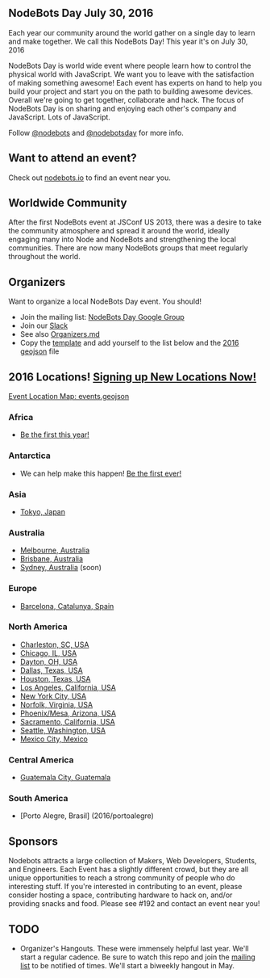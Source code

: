 ## NodeBots Day July 30, 2016

Each year our community around the world gather on a single day to learn and make together. We call this NodeBots Day! This year it's on July 30, 2016

NodeBots Day is world wide event where people learn how to control the physical world with JavaScript. We want you to leave with the satisfaction of making something awesome! Each event has experts on hand to help you build your project and start you on the path to building awesome devices. Overall we're going to get together, collaborate and hack. The focus of NodeBots Day is on sharing and enjoying each other's company and JavaScript. Lots of JavaScript.

Follow [@nodebots](https://twitter.com/nodebots) and [@nodebotsday](https://twitter.com/nodebotsday) for more info.

## Want to attend an event?
Check out [nodebots.io](http://nodebots.io) to find an event near you.

## Worldwide Community

After the first NodeBots event at JSConf US 2013, there was a desire to take the community atmosphere and spread it around the world, ideally engaging many into Node and NodeBots and strengthening the local communities. There are now many NodeBots groups that meet regularly throughout the world.

## Organizers

Want to organize a local NodeBots Day event. You should!

* Join the mailing list: [NodeBots Day Google Group](https://groups.google.com/forum/#!forum/nodebotsday)
* Join our [Slack](https://nodebotsday-chat.herokuapp.com/)
* See also [Organizers.md](https://github.com/nodebots/nodebotsday/blob/master/Organizers.md)
* Copy the [template](2016/_template/) and add yourself to the list below and the [2016 geojson](2016/events.geojson) file

## 2016 Locations! [Signing up New Locations Now!](2016/_template/)

[Event Location Map: events.geojson](2016/events.geojson)

### Africa
 - [Be the first this year!](2016/_template/)

### Antarctica
 - We can help make this happen! [Be the first ever!](2016/_template/)

### Asia
 - [Tokyo, Japan](2016/tokyo/)

### Australia
 - [Melbourne, Australia](http://nodebotsau.io/)
 - [Brisbane, Australia](http://nodebotsau.io/)
 - [Sydney, Australia](https://github.com/nodebotsau/nbdau/issues/48) (soon)

### Europe
 - [Barcelona, Catalunya, Spain](2016/barcelona/)

### North America
 - [Charleston, SC, USA](2016/charleston/)
 - [Chicago, IL, USA](2016/chicago/)
 - [Dayton, OH, USA](2016/dayton/)
 - [Dallas, Texas, USA](2016/dallas/)
 - [Houston, Texas, USA](2016/houston/)
 - [Los Angeles, California, USA](2016/la)
 - [New York City, USA](2016/nyc/)
 - [Norfolk, Virginia, USA](2016/norfolk)
 - [Phoenix/Mesa, Arizona, USA](2016/phoenix)
 - [Sacramento, California, USA](2016/sacramento)
 - [Seattle, Washington, USA](2016/seattle)
 - [Mexico City, Mexico](2016/mexico)

### Central America
 - [Guatemala City, Guatemala](2016/guatemala/)

### South America
 - [Porto Alegre, Brasil] (2016/portoalegre)

## Sponsors

Nodebots attracts a large collection of Makers, Web Developers, Students, and Engineers. Each Event has a slightly different crowd, but they are all unique opportunities to reach a strong community of people who do interesting stuff. If you're interested in contributing to an event, please consider hosting a space, contributing hardware to hack on, and/or providing snacks and food. Please see #192 and contact an event near you!

## TODO
 - Organizer's Hangouts. These were immensely helpful last year. We'll start a regular cadence. Be sure to watch this repo and join the [mailing list](https://groups.google.com/forum/#!forum/nodebotsday) to be notified of times. We'll start a biweekly hangout in May.
